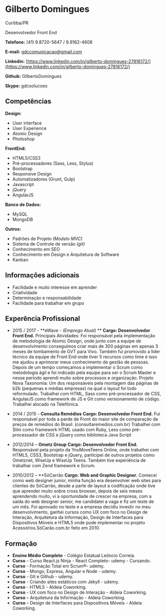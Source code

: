 # Gilberto Domingues
Curitiba/PR

Desenvolvedor Front End

**Telefone:** (41) 9.8720-5647 / 9.9162-4608

**E-mail:** gdccomunicacao@gmail.com

**Linkedin:** [https://www.linkedin.com/in/gilberto-domingues-27816172/](https://www.linkedin.com/in/gilberto-domingues-27816172/)

**Github:** GIlbertoDomingues

**Skype:** gdcsolucoes

## Competências

**Design:**
* User interface
* User Experience
* Atomic Design
* Photoshop

**FrontEnd:**
* HTML5/CSS3
* Pré-processadores (Sass, Less, Stylus)
* Bootstrap
* Responsive Design
* Automatizadores (Grunt, Gulp)
* Javascript
* jQuery
* AngularJS

**Banco de Dados:**
* MySQL
* MongoDB

**Outros:**
* Padrões de Projeto *(Modelo MVC)*
* Sistema de Controle de versão *(git)*
* Conhecimento em SEO
* Conhecimento em Design e Arquitetura de Software
* Kanban

## Informações adicionais

* Facilidade e muito interesse em aprender
* Criatividade
* Determinação e responsabilidade
* Facilidade para trabalhar em grupo

## Experência Profissional

* 2015 / 2017 - **eWave - *(Emprego Atual)* **
**Cargo: Desenvolvedor Front End.**
Principais Atividades: Foi responsável pela implementação de metodologia de Atomic Design, onde junto com a equipe de desenvolvimento conseguimos criar mais de 300 páginas em apenas 3 meses de tombamento de GVT para Vivo. Também fui promovido a líder técnico da equipe de Front End onde tiver 5 recursos como time e isso me ajudou a aprimorar meus conhecimento de gestão de pessoas. Depois de um tempo começamos a implementar o Scrum como metodologia ágil e foi indicado pela equipe para ser o Scrum Master e nesse período aprendi muito sobre processos e organização.
Projeto Nova Taxonomia: Um dos responsáveis pela montagem das páginas de b2b (pequenas e médias empresas) na qual o layout foi todo reformulado.
Trabalhei com HTML, Sass como pré-processador de CSS, AngularJS como framework de JS e Git como versionamento de código.
Trabalhei alocado na Telefônica.

* 2014 / 2015 - **Consulta Remédios**
**Cargo: Desenvolvedor Front End.**
Fui responsável por toda a parde de Front do maior site de comparação de preços de remédios do Brasil. (consultaremedios.com.br) 
Trabalhei com Slim como framework HTML usado com Ruby, Less como pré-processador de CSS e jQuery como biblioteca Java Script


* 2012/2014 – **Ometz Group**
**Cargo: Desenvolvedor Front End.**
Responsável pela projeto da YouMoveTeens Online, onde trabalhei com HTML5, CSS3, Bootstrap e jQuery, participei de outros projetos como Ometznet, WiseUp e WiseUp Teens. Também tive experiência de trabalhar com Zend framework e Scrum. 

* 2010/2012 – **SóCarrão
**Cargo: Web and Graphic Designer.**
Comecei como web designer junior, minha função era desenvolver web sites para clientes do SóCarrão, desde a parte de layout a codificação onde tive que aprender muito sobre cross browser, depois de seis meses aprendendo muito, vi a oportunidade de crescer na empresa, com a saída do web designer senior, me candidatei a vaga e fiz um teste de um mês. Foi aprovado no teste e a empresa decidiu investir no meu desenvolvimento, ganhei cursos como UX com foco no Design de Interação, Arquitetura da Informação, Design de Interfaces para Dispositivos Móveis e HTML5 onde pude implementar no projeto Acessórios.SóCarão.com.br feito em 2010.

## Formação

* **Ensino Médio Completo** - Colégio Estatual Leôncio Correia.
* **Curso** - Curso React.js Ninja - React Completo- udemy - Cursando.
* **Curso** - Formação Total em Scrum®- udemy.
* **Curso** - Mongo, Express, Angular e Node - udemy.
* **Curso** - Git e Github - udemy.
* **Curso** - Criando sites estáticos com Jekyll - udemy.
* **Curso** - HTML5 - Aldeia Coworking.
* **Curso** - UX com foco no Design de Interação - Aldeia Coworking.
* **Curso** – Arquitetura da Informação - Aldeia Coworking.
* **Curso** – Design de Interfaces para Dispositivos Móveis  - Aldeia Coworking.
